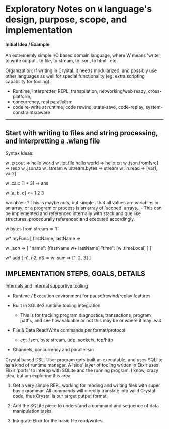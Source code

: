 # Exploratory Notes on `W` language's design, purpose, scope, and implementation

#### Initial Idea / Example

An extrememly simple I/O based domain language, where W means 'write', to write output..
to file, to stream, to json, to html.. etc.

Organization:
If writing in Crystal..it needs modularized, and possibly use other languages
as well for special functionality (eg: extra scripting capability for tooling).

- Runtime, Interpretter, REPL, transpilation, networking/web ready, cross-platform,
- concurrency, real parallelism
- code re-write at runtime, code rewind, state-save, code-replay, system-constraints/aware

------------------------
Start with writing to files and string processing, and interpretting a .wlang file
------------------------

Syntax Ideas:

w .txt.out => hello world
w .txt.file hello world => hello.txt
w .json.from[src] => resp
w .json.to
w .stream
w .stream.bytes => stream
w .in.read => [var1, var2]

w .calc [1 * 3] => ans

w  [a, b, c] <= 1 2 3 

Variables:
    ? This is maybe nuts, but simple.. that all values are variables in an array,
    or a program or process is an array of 'scoped' arrays..
    - This can be implemented and referenced internally with stack and que like structures,
    procedurally referenced and executed accordingly.

w bytes from stream => 'f'

w* myFunc  [ firstName, lastName =>

  w .json => [
        "name": [firstName w+ lastName]
        "time": [w .timeLocal]
    ]
]

w* add [ n1, n2, n3 =>
    w .sum => [1, 2, 3]
]

IMPLEMENTATION STEPS, GOALS, DETAILS
--------------------------------------

Internals and internal supportive tooling

- Runtime / Execution environment for pause/rewind/replay features
- Built in SQLite3 runtime tooling integration
    - This is for tracking program diagnostics, transactions, program paths,
      and see how valuable or not this may be or where it may lead.

- File & Data  Read/Write commands per format/protocol
    - eg: .json, byte stream, udp, sockets, tcp/http

- Channels, concurrency and parallelism

Crystal based DSL. User program gets built as executable,
and uses SQLlite as a kind of runtime manager. A 'side' layer of tooling written in Elixir uses Elixir 'ports' to
interop with SQLite and the running program. I know,
crazy idea, but am exploring this area.

1. Get a very simple REPL working for reading and writing files with super basic grammar. All commands will directly
translate into valid Crystal code, thus Crystal is our 
target output format.

2. Add the SQLite piece to understand a command and sequence
of data manipulation tasks.

3. Integrate Elixir for the basic file read/writes.
































